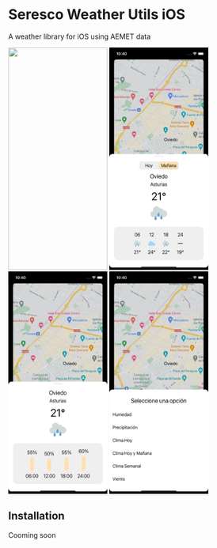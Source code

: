 Seresco Weather Utils iOS
=======

A weather library for iOS using AEMET data

<p float="left">
  <img src="art/img_weather_weekly.png.png" width="200" height="450">
  <img src="art/img_weather_tomorrow.png" width="200" height="450">
  <img src="art/img_precipitation.png" width="200" height="450">
  <img src="art/img_options.png" width="200" height="450">
</p>

Installation
--------

Cooming soon
